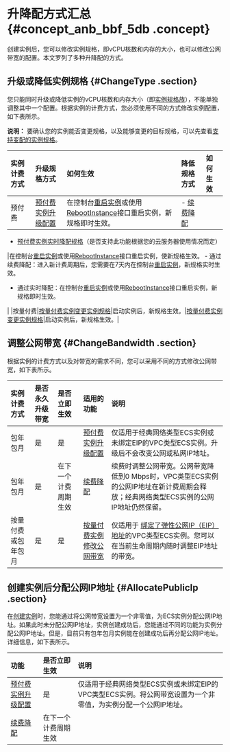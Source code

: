# 升降配方式汇总 {#concept_anb_bbf_5db .concept}

创建实例后，您可以修改实例规格，即vCPU核数和内存的大小，也可以修改公网带宽的配置。本文罗列了多种升降配的方式。

## 升级或降低实例规格 {#ChangeType .section}

您只能同时升级或降低实例的vCPU核数和内存大小（即[实例规格族](intl.zh-CN/实例/实例规格族.md#)），不能单独调整其中一个配置。根据实例的计费方式，您必须使用不同的方式修改实例配置，如下表所示。

**说明：** 要确认您的实例能否变更规格，以及能够变更的目标规格，可以先查看[支持变配的实例规格](intl.zh-CN/实例/升降配实例/支持变配的实例规格.md#)。

|实例计费方式|升级规格方式|如何生效|降低规格方式|如何生效|
|:-----|:-----|:---|:-----|:---|
|预付费|[预付费实例升级配置](intl.zh-CN/实例/升降配实例/升配预付费实例/预付费实例升级配置.md#)|在控制台[重启实例](intl.zh-CN/实例/管理实例/重启实例.md#)或使用[RebootInstance](../../../../intl.zh-CN/API参考/实例/RebootInstance.md#)接口重启实例，新规格即时生效。| -   [续费降配](../../../../intl.zh-CN/产品定价/续费实例/续费降配.md#)
-   [预付费实例实时降配规格](intl.zh-CN/实例/升降配实例/降配预付费实例/预付费实例实时降配规格.md#)（是否支持此功能根据您的云服务器使用情况而定）

 |在控制台[重启实例](intl.zh-CN/实例/管理实例/重启实例.md#)或使用[RebootInstance](../../../../intl.zh-CN/API参考/实例/RebootInstance.md#)接口重启实例，使新规格生效。 -   通过续费降配：进入新计费周期后，您需要在7天内在控制台[重启实例](intl.zh-CN/实例/管理实例/重启实例.md#)，新规格实时生效。
-   通过实时降配：在控制台[重启实例](intl.zh-CN/实例/管理实例/重启实例.md#)或使用[RebootInstance](../../../../intl.zh-CN/API参考/实例/RebootInstance.md#)接口重启实例，新规格即时生效。

 |
|按量付费|[按量付费实例变更实例规格](intl.zh-CN/实例/升降配实例/升降配按量付费实例/按量付费实例变更实例规格.md#)|启动实例后，新规格生效。|[按量付费实例变更实例规格](intl.zh-CN/实例/升降配实例/升降配按量付费实例/按量付费实例变更实例规格.md#)|启动实例后，新规格生效。|

## 调整公网带宽 {#ChangeBandwidth .section}

根据实例的计费方式以及对带宽的需求不同，您可以采用不同的方式修改公网带宽，如下表所示。

|实例计费方式|是否永久升级带宽|是否立即生效|适用的功能|说明|
|:-----|:-------|:-----|:----|:-|
|包年包月|是|是|[预付费实例升级配置](intl.zh-CN/实例/升降配实例/升配预付费实例/预付费实例升级配置.md#)|仅适用于经典网络类型ECS实例或未绑定EIP的VPC类型ECS实例。升级后不会改变公网或私网IP地址。|
|包年包月|是|在下一个计费周期生效|[续费降配](../../../../intl.zh-CN/产品定价/续费实例/续费降配.md#)|续费时调整公网带宽。公网带宽降低到0 Mbps时，VPC类型ECS实例的公网IP地址在新计费周期会释放；经典网络类型ECS实例的公网IP地址仍然保留。|
|按量付费或包年包月|是|是|[按量付费实例修改公网带宽](intl.zh-CN/实例/升降配实例/升降配按量付费实例/按量付费实例修改公网带宽.md#)|仅适用于 [绑定了弹性公网IP（EIP）地址](https://www.alibabacloud.com/help/doc-detail/27714.htm)的VPC类型ECS实例。您可以在当前生命周期内随时调整EIP地址的带宽。|

## 创建实例后分配公网IP地址 {#AllocatePublicIp .section}

在[创建实例](intl.zh-CN/实例/创建实例/使用向导创建实例.md#)时，您能通过将公网带宽设置为一个非零值，为ECS实例分配公网IP地址。如果此时未分配公网IP地址，实例创建成功后，您能通过不同的功能为实例分配公网IP地址。但是，目前只有包年包月实例能在创建成功后再分配公网IP地址。详细信息，如下表所示。

|功能|是否立即生效|说明|
|:-|:-----|:-|
|[预付费实例升级配置](intl.zh-CN/实例/升降配实例/升配预付费实例/预付费实例升级配置.md#)|是|仅适用于经典网络类型ECS实例或未绑定EIP的VPC类型ECS实例。将公网带宽设置为一个非零值，为实例分配一个公网IP地址。|
|[续费降配](../../../../intl.zh-CN/产品定价/续费实例/续费降配.md#)|在下一个计费周期生效|

